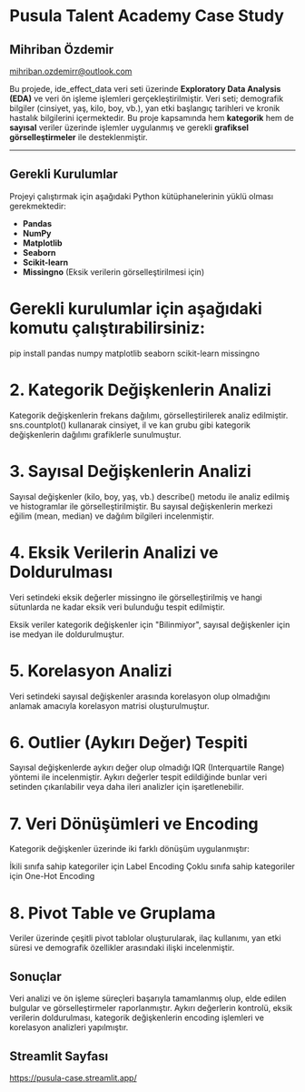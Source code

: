 # Pusula Talent Academy Case Study

## Mihriban Özdemir
mihriban.ozdemirr@outlook.com

Bu projede, ide_effect_data veri seti üzerinde **Exploratory Data Analysis (EDA)** ve veri ön işleme işlemleri gerçekleştirilmiştir. Veri seti; demografik bilgiler (cinsiyet, yaş, kilo, boy, vb.), yan etki başlangıç tarihleri ve kronik hastalık bilgilerini içermektedir. Bu proje kapsamında hem **kategorik** hem de **sayısal** veriler üzerinde işlemler uygulanmış ve gerekli **grafiksel görselleştirmeler** ile desteklenmiştir.

---

## Gerekli Kurulumlar

Projeyi çalıştırmak için aşağıdaki Python kütüphanelerinin yüklü olması gerekmektedir:

- **Pandas**
- **NumPy**
- **Matplotlib**
- **Seaborn**
- **Scikit-learn**
- **Missingno** (Eksik verilerin görselleştirilmesi için)

# Gerekli kurulumlar için aşağıdaki komutu çalıştırabilirsiniz:

pip install pandas numpy matplotlib seaborn scikit-learn missingno

# 2. Kategorik Değişkenlerin Analizi
Kategorik değişkenlerin frekans dağılımı, görselleştirilerek analiz edilmiştir. sns.countplot() kullanarak cinsiyet, il ve kan grubu gibi kategorik değişkenlerin dağılımı grafiklerle sunulmuştur.

# 3. Sayısal Değişkenlerin Analizi
Sayısal değişkenler (kilo, boy, yaş, vb.) describe() metodu ile analiz edilmiş ve histogramlar ile görselleştirilmiştir. Bu sayısal değişkenlerin merkezi eğilim (mean, median) ve dağılım bilgileri incelenmiştir.

# 4. Eksik Verilerin Analizi ve Doldurulması
Veri setindeki eksik değerler missingno ile görselleştirilmiş ve hangi sütunlarda ne kadar eksik veri bulunduğu tespit edilmiştir.

Eksik veriler kategorik değişkenler için "Bilinmiyor", sayısal değişkenler için ise medyan ile doldurulmuştur.

# 5. Korelasyon Analizi
Veri setindeki sayısal değişkenler arasında korelasyon olup olmadığını anlamak amacıyla korelasyon matrisi oluşturulmuştur.

# 6. Outlier (Aykırı Değer) Tespiti
Sayısal değişkenlerde aykırı değer olup olmadığı IQR (Interquartile Range) yöntemi ile incelenmiştir. Aykırı değerler tespit edildiğinde bunlar veri setinden çıkarılabilir veya daha ileri analizler için işaretlenebilir.

# 7. Veri Dönüşümleri ve Encoding
Kategorik değişkenler üzerinde iki farklı dönüşüm uygulanmıştır:

İkili sınıfa sahip kategoriler için Label Encoding
Çoklu sınıfa sahip kategoriler için One-Hot Encoding

# 8. Pivot Table ve Gruplama
Veriler üzerinde çeşitli pivot tablolar oluşturularak, ilaç kullanımı, yan etki süresi ve demografik özellikler arasındaki ilişki incelenmiştir.

## Sonuçlar
Veri analizi ve ön işleme süreçleri başarıyla tamamlanmış olup, elde edilen bulgular ve görselleştirmeler raporlanmıştır. Aykırı değerlerin kontrolü, eksik verilerin doldurulması, kategorik değişkenlerin encoding işlemleri ve korelasyon analizleri yapılmıştır.
## Streamlit Sayfası
https://pusula-case.streamlit.app/

